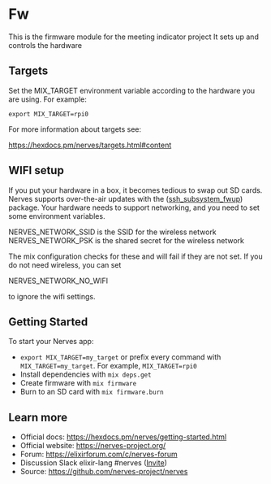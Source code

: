 # Fw

This is the firmware module for the meeting indicator project
It sets up and controls the hardware

## Targets

Set the MIX_TARGET environment variable according to the hardware you are
using.  For example:

`export MIX_TARGET=rpi0`

For more information about targets see:

https://hexdocs.pm/nerves/targets.html#content

## WIFI setup

If you put your hardware in a box, it becomes tedious to swap out SD cards.
Nerves supports over-the-air updates with the ([ssh_subsystem_fwup](https://hex.pm/packages/ssh_subsystem_fwup)) 
package.  Your hardware needs to support networking, and you need to set
some environment variables. 

NERVES_NETWORK_SSID is the SSID for the wireless network
NERVES_NETWORK_PSK is the shared secret for the wireless network

The mix configuration checks for these and will fail if they are not
set.  If you do not need wireless, you can set

NERVES_NETWORK_NO_WIFI

to ignore the wifi settings.


## Getting Started

To start your Nerves app:
  * `export MIX_TARGET=my_target` or prefix every command with
    `MIX_TARGET=my_target`. For example, `MIX_TARGET=rpi0`
  * Install dependencies with `mix deps.get`
  * Create firmware with `mix firmware`
  * Burn to an SD card with `mix firmware.burn`

## Learn more

  * Official docs: https://hexdocs.pm/nerves/getting-started.html
  * Official website: https://nerves-project.org/
  * Forum: https://elixirforum.com/c/nerves-forum
  * Discussion Slack elixir-lang #nerves ([Invite](https://elixir-slackin.herokuapp.com/))
  * Source: https://github.com/nerves-project/nerves
